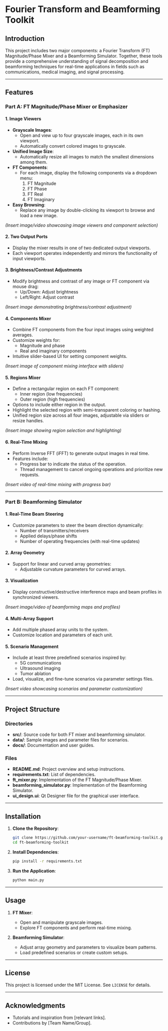 # Fourier Transform and Beamforming Toolkit

## Introduction
This project includes two major components: a Fourier Transform (FT) Magnitude/Phase Mixer and a Beamforming Simulator. Together, these tools provide a comprehensive understanding of signal decomposition and beamforming techniques for real-time applications in fields such as communications, medical imaging, and signal processing.

---

## Features

### Part A: FT Magnitude/Phase Mixer or Emphasizer

#### **1. Image Viewers**
- **Grayscale Images**:
  - Open and view up to four grayscale images, each in its own viewport.
  - Automatically convert colored images to grayscale.
- **Unified Image Size**:
  - Automatically resize all images to match the smallest dimensions among them.
- **FT Components**:
  - For each image, display the following components via a dropdown menu:
    1. FT Magnitude
    2. FT Phase
    3. FT Real
    4. FT Imaginary
- **Easy Browsing**:
  - Replace any image by double-clicking its viewport to browse and load a new image.

*(Insert image/video showcasing image viewers and component selection)*

#### **2. Two Output Ports**
- Display the mixer results in one of two dedicated output viewports.
- Each viewport operates independently and mirrors the functionality of input viewports.

#### **3. Brightness/Contrast Adjustments**
- Modify brightness and contrast of any image or FT component via mouse drag:
  - Up/Down: Adjust brightness
  - Left/Right: Adjust contrast

*(Insert image demonstrating brightness/contrast adjustment)*

#### **4. Components Mixer**
- Combine FT components from the four input images using weighted averages.
- Customize weights for:
  - Magnitude and phase
  - Real and imaginary components
- Intuitive slider-based UI for setting component weights.

*(Insert image of component mixing interface with sliders)*

#### **5. Regions Mixer**
- Define a rectangular region on each FT component:
  - Inner region (low frequencies)
  - Outer region (high frequencies)
- Options to include either region in the output.
- Highlight the selected region with semi-transparent coloring or hashing.
- Unified region size across all four images, adjustable via sliders or resize handles.

*(Insert image showing region selection and highlighting)*

#### **6. Real-Time Mixing**
- Perform Inverse FFT (iFFT) to generate output images in real time.
- Features include:
  - Progress bar to indicate the status of the operation.
  - Thread management to cancel ongoing operations and prioritize new requests.

*(Insert video of real-time mixing with progress bar)*

---

### Part B: Beamforming Simulator

#### **1. Real-Time Beam Steering**
- Customize parameters to steer the beam direction dynamically:
  - Number of transmitters/receivers
  - Applied delays/phase shifts
  - Number of operating frequencies (with real-time updates)

#### **2. Array Geometry**
- Support for linear and curved array geometries:
  - Adjustable curvature parameters for curved arrays.

#### **3. Visualization**
- Display constructive/destructive interference maps and beam profiles in synchronized viewers.

*(Insert image/video of beamforming maps and profiles)*

#### **4. Multi-Array Support**
- Add multiple phased array units to the system.
- Customize location and parameters of each unit.

#### **5. Scenario Management**
- Include at least three predefined scenarios inspired by:
  - 5G communications
  - Ultrasound imaging
  - Tumor ablation
- Load, visualize, and fine-tune scenarios via parameter settings files.

*(Insert video showcasing scenarios and parameter customization)*

---

## Project Structure

### Directories
- **src/**: Source code for both FT mixer and beamforming simulator.
- **data/**: Sample images and parameter files for scenarios.
- **docs/**: Documentation and user guides.

### Files
- **README.md**: Project overview and setup instructions.
- **requirements.txt**: List of dependencies.
- **ft_mixer.py**: Implementation of the FT Magnitude/Phase Mixer.
- **beamforming_simulator.py**: Implementation of the Beamforming Simulator.
- **ui_design.ui**: Qt Designer file for the graphical user interface.

---

## Installation

1. **Clone the Repository**:
   ```bash
   git clone https://github.com/your-username/ft-beamforming-toolkit.git
   cd ft-beamforming-toolkit
   ```

2. **Install Dependencies**:
   ```bash
   pip install -r requirements.txt
   ```

3. **Run the Application**:
   ```bash
   python main.py
   ```

---

## Usage

1. **FT Mixer**:
   - Open and manipulate grayscale images.
   - Explore FT components and perform real-time mixing.

2. **Beamforming Simulator**:
   - Adjust array geometry and parameters to visualize beam patterns.
   - Load predefined scenarios or create custom setups.

---

## License
This project is licensed under the MIT License. See `LICENSE` for details.

---

## Acknowledgments
- Tutorials and inspiration from [relevant links].
- Contributions by [Team Name/Group].


